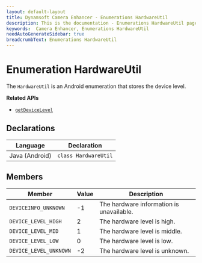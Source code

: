 ```yaml
---
layout: default-layout
title: Dynamsoft Camera Enhancer - Enumerations HardwareUtil
description: This is the documentation - Enumerations HardwareUtil page of Dynamsoft Camera Enhancer.
keywords:  Camera Enhancer, Enumerations HardwareUtil
needAutoGenerateSidebar: true
breadcrumbText: Enumerations HardwareUtil
---
```


# Enumeration HardwareUtil

The `HardwareUtil` is an Android enumeration that stores the device level.

**Related APIs**

- [`getDeviceLevel`]({{site.android-api}}camera-enhancer.html#getdevicelevel)

## Declarations

| Language | Declaration |
| -------- | ----------- |
| Java (Android) | `class HardwareUtil` |

## Members

| Member | Value | Description |
| ------ | ----- | ----------- |
| `DEVICEINFO_UNKNOWN` | -1 | The hardware information is unavailable. |
| `DEVICE_LEVEL_HIGH` | 2 | The hardware level is high. |
| `DEVICE_LEVEL_MID` | 1 | The hardware level is middle. |
| `DEVICE_LEVEL_LOW` | 0 | The hardware level is low. |
| `DEVICE_LEVEL_UNKNOWN` | -2 | The hardware level is unknown. |
